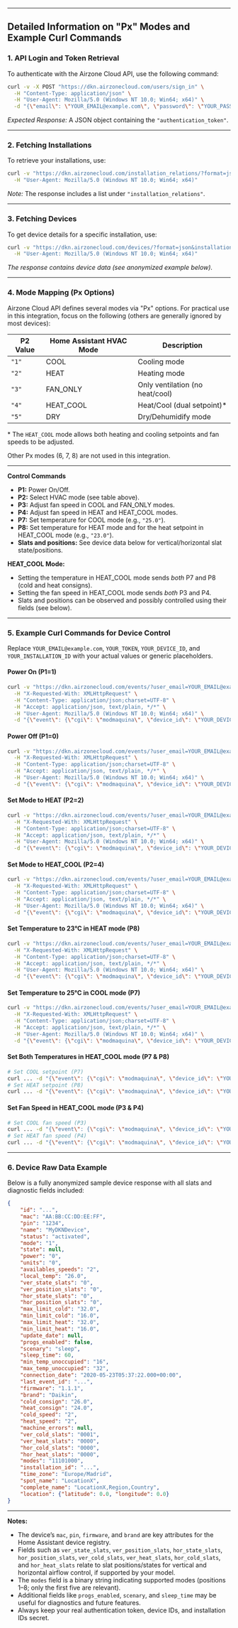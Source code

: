 -------------------------------------------------------
Detailed Information on "Px" Modes and Example Curl Commands
-------------------------------------------------------

### 1. API Login and Token Retrieval

To authenticate with the Airzone Cloud API, use the following command:

```sh
curl -v -X POST "https://dkn.airzonecloud.com/users/sign_in" \
  -H "Content-Type: application/json" \
  -H "User-Agent: Mozilla/5.0 (Windows NT 10.0; Win64; x64)" \
  -d "{\"email\": \"YOUR_EMAIL@example.com\", \"password\": \"YOUR_PASSWORD\"}"
````

*Expected Response:* A JSON object containing the `"authentication_token"`.

---

### 2. Fetching Installations

To retrieve your installations, use:

```sh
curl -v "https://dkn.airzonecloud.com/installation_relations/?format=json&user_email=YOUR_EMAIL@example.com&user_token=YOUR_TOKEN" \
  -H "User-Agent: Mozilla/5.0 (Windows NT 10.0; Win64; x64)"
```

*Note:* The response includes a list under `"installation_relations"`.

---

### 3. Fetching Devices

To get device details for a specific installation, use:

```sh
curl -v "https://dkn.airzonecloud.com/devices/?format=json&installation_id=YOUR_INSTALLATION_ID&user_email=YOUR_EMAIL@example.com&user_token=YOUR_TOKEN" \
  -H "User-Agent: Mozilla/5.0 (Windows NT 10.0; Win64; x64)"
```

*The response contains device data (see anonymized example below).*

---

### 4. Mode Mapping (Px Options)

Airzone Cloud API defines several modes via "Px" options.
For practical use in this integration, focus on the following (others are generally ignored by most devices):

| P2 Value | Home Assistant HVAC Mode | Description                     |
| -------- | ------------------------ | ------------------------------- |
| `"1"`    | COOL                     | Cooling mode                    |
| `"2"`    | HEAT                     | Heating mode                    |
| `"3"`    | FAN\_ONLY                | Only ventilation (no heat/cool) |
| `"4"`    | HEAT\_COOL               | Heat/Cool (dual setpoint)\*     |
| `"5"`    | DRY                      | Dry/Dehumidify mode             |

\* The `HEAT_COOL` mode allows both heating and cooling setpoints and fan speeds to be adjusted.

Other Px modes (6, 7, 8) are not used in this integration.

---

**Control Commands**

* **P1:** Power On/Off.
* **P2:** Select HVAC mode (see table above).
* **P3:** Adjust fan speed in COOL and FAN\_ONLY modes.
* **P4:** Adjust fan speed in HEAT and HEAT\_COOL modes.
* **P7:** Set temperature for COOL mode (e.g., `"25.0"`).
* **P8:** Set temperature for HEAT mode and for the heat setpoint in HEAT\_COOL mode (e.g., `"23.0"`).
* **Slats and positions:** See device data below for vertical/horizontal slat state/positions.

**HEAT\_COOL Mode:**

* Setting the temperature in HEAT\_COOL mode sends *both* P7 and P8 (cold and heat consigns).
* Setting the fan speed in HEAT\_COOL mode sends *both* P3 and P4.
* Slats and positions can be observed and possibly controlled using their fields (see below).

---

### 5. Example Curl Commands for Device Control

Replace `YOUR_EMAIL@example.com`, `YOUR_TOKEN`, `YOUR_DEVICE_ID`, and `YOUR_INSTALLATION_ID` with your actual values or generic placeholders.

#### Power On (P1=1)

```sh
curl -v "https://dkn.airzonecloud.com/events/?user_email=YOUR_EMAIL@example.com&user_token=YOUR_TOKEN" \
  -H "X-Requested-With: XMLHttpRequest" \
  -H "Content-Type: application/json;charset=UTF-8" \
  -H "Accept: application/json, text/plain, */*" \
  -H "User-Agent: Mozilla/5.0 (Windows NT 10.0; Win64; x64)" \
  -d "{\"event\": {\"cgi\": \"modmaquina\", \"device_id\": \"YOUR_DEVICE_ID\", \"option\": \"P1\", \"value\": 1}}"
```

#### Power Off (P1=0)

```sh
curl -v "https://dkn.airzonecloud.com/events/?user_email=YOUR_EMAIL@example.com&user_token=YOUR_TOKEN" \
  -H "X-Requested-With: XMLHttpRequest" \
  -H "Content-Type: application/json;charset=UTF-8" \
  -H "Accept: application/json, text/plain, */*" \
  -H "User-Agent: Mozilla/5.0 (Windows NT 10.0; Win64; x64)" \
  -d "{\"event\": {\"cgi\": \"modmaquina\", \"device_id\": \"YOUR_DEVICE_ID\", \"option\": \"P1\", \"value\": 0}}"
```

#### Set Mode to HEAT (P2=2)

```sh
curl -v "https://dkn.airzonecloud.com/events/?user_email=YOUR_EMAIL@example.com&user_token=YOUR_TOKEN" \
  -H "X-Requested-With: XMLHttpRequest" \
  -H "Content-Type: application/json;charset=UTF-8" \
  -H "Accept: application/json, text/plain, */*" \
  -H "User-Agent: Mozilla/5.0 (Windows NT 10.0; Win64; x64)" \
  -d "{\"event\": {\"cgi\": \"modmaquina\", \"device_id\": \"YOUR_DEVICE_ID\", \"option\": \"P2\", \"value\": \"2\"}}"
```

#### Set Mode to HEAT\_COOL (P2=4)

```sh
curl -v "https://dkn.airzonecloud.com/events/?user_email=YOUR_EMAIL@example.com&user_token=YOUR_TOKEN" \
  -H "X-Requested-With: XMLHttpRequest" \
  -H "Content-Type: application/json;charset=UTF-8" \
  -H "Accept: application/json, text/plain, */*" \
  -H "User-Agent: Mozilla/5.0 (Windows NT 10.0; Win64; x64)" \
  -d "{\"event\": {\"cgi\": \"modmaquina\", \"device_id\": \"YOUR_DEVICE_ID\", \"option\": \"P2\", \"value\": \"4\"}}"
```

#### Set Temperature to 23°C in HEAT mode (P8)

```sh
curl -v "https://dkn.airzonecloud.com/events/?user_email=YOUR_EMAIL@example.com&user_token=YOUR_TOKEN" \
  -H "X-Requested-With: XMLHttpRequest" \
  -H "Content-Type: application/json;charset=UTF-8" \
  -H "Accept: application/json, text/plain, */*" \
  -H "User-Agent: Mozilla/5.0 (Windows NT 10.0; Win64; x64)" \
  -d "{\"event\": {\"cgi\": \"modmaquina\", \"device_id\": \"YOUR_DEVICE_ID\", \"option\": \"P8\", \"value\": \"23.0\"}}"
```

#### Set Temperature to 25°C in COOL mode (P7)

```sh
curl -v "https://dkn.airzonecloud.com/events/?user_email=YOUR_EMAIL@example.com&user_token=YOUR_TOKEN" \
  -H "X-Requested-With: XMLHttpRequest" \
  -H "Content-Type: application/json;charset=UTF-8" \
  -H "Accept: application/json, text/plain, */*" \
  -H "User-Agent: Mozilla/5.0 (Windows NT 10.0; Win64; x64)" \
  -d "{\"event\": {\"cgi\": \"modmaquina\", \"device_id\": \"YOUR_DEVICE_ID\", \"option\": \"P7\", \"value\": \"25.0\"}}"
```

#### Set Both Temperatures in HEAT\_COOL mode (P7 & P8)

```sh
# Set COOL setpoint (P7)
curl ... -d "{\"event\": {\"cgi\": \"modmaquina\", \"device_id\": \"YOUR_DEVICE_ID\", \"option\": \"P7\", \"value\": \"22.0\"}}"
# Set HEAT setpoint (P8)
curl ... -d "{\"event\": {\"cgi\": \"modmaquina\", \"device_id\": \"YOUR_DEVICE_ID\", \"option\": \"P8\", \"value\": \"25.0\"}}"
```

#### Set Fan Speed in HEAT\_COOL mode (P3 & P4)

```sh
# Set COOL fan speed (P3)
curl ... -d "{\"event\": {\"cgi\": \"modmaquina\", \"device_id\": \"YOUR_DEVICE_ID\", \"option\": \"P3\", \"value\": 2}}"
# Set HEAT fan speed (P4)
curl ... -d "{\"event\": {\"cgi\": \"modmaquina\", \"device_id\": \"YOUR_DEVICE_ID\", \"option\": \"P4\", \"value\": 2}}"
```

---

### 6. Device Raw Data Example

Below is a fully anonymized sample device response with all slats and diagnostic fields included:

```json
{
    "id": "...",
    "mac": "AA:BB:CC:DD:EE:FF",
    "pin": "1234",
    "name": "MyDKNDevice",
    "status": "activated",
    "mode": "1",
    "state": null,
    "power": "0",
    "units": "0",
    "availables_speeds": "2",
    "local_temp": "26.0",
    "ver_state_slats": "0",
    "ver_position_slats": "0",
    "hor_state_slats": "0",
    "hor_position_slats": "0",
    "max_limit_cold": "32.0",
    "min_limit_cold": "16.0",
    "max_limit_heat": "32.0",
    "min_limit_heat": "16.0",
    "update_date": null,
    "progs_enabled": false,
    "scenary": "sleep",
    "sleep_time": 60,
    "min_temp_unoccupied": "16",
    "max_temp_unoccupied": "32",
    "connection_date": "2020-05-23T05:37:22.000+00:00",
    "last_event_id": "...",
    "firmware": "1.1.1",
    "brand": "Daikin",
    "cold_consign": "26.0",
    "heat_consign": "24.0",
    "cold_speed": "2",
    "heat_speed": "2",
    "machine_errors": null,
    "ver_cold_slats": "0001",
    "ver_heat_slats": "0000",
    "hor_cold_slats": "0000",
    "hor_heat_slats": "0000",
    "modes": "11101000",
    "installation_id": "...",
    "time_zone": "Europe/Madrid",
    "spot_name": "LocationX",
    "complete_name": "LocationX,Region,Country",
    "location": {"latitude": 0.0, "longitude": 0.0}
}

```

---

**Notes:**

* The device’s `mac`, `pin`, `firmware`, and `brand` are key attributes for the Home Assistant device registry.
* Fields such as `ver_state_slats`, `ver_position_slats`, `hor_state_slats`, `hor_position_slats`, `ver_cold_slats`, `ver_heat_slats`, `hor_cold_slats`, and `hor_heat_slats` relate to slat positions/states for vertical and horizontal airflow control, if supported by your model.
* The `modes` field is a binary string indicating supported modes (positions 1–8; only the first five are relevant).
* Additional fields like `progs_enabled`, `scenary`, and `sleep_time` may be useful for diagnostics and future features.
* Always keep your real authentication token, device IDs, and installation IDs secret.
